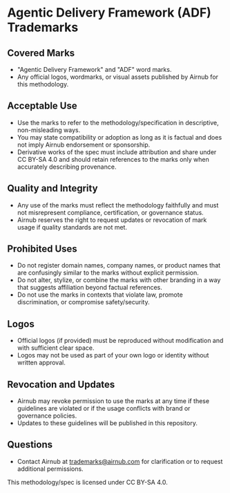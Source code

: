 # Agentic Delivery Framework (ADF) Trademarks

## Covered Marks
- "Agentic Delivery Framework" and "ADF" word marks.
- Any official logos, wordmarks, or visual assets published by Airnub for this methodology.

## Acceptable Use
- Use the marks to refer to the methodology/specification in descriptive, non-misleading ways.
- You may state compatibility or adoption as long as it is factual and does not imply Airnub endorsement or sponsorship.
- Derivative works of the spec must include attribution and share under CC BY-SA 4.0 and should retain references to the marks only when accurately describing provenance.

## Quality and Integrity
- Any use of the marks must reflect the methodology faithfully and must not misrepresent compliance, certification, or governance status.
- Airnub reserves the right to request updates or revocation of mark usage if quality standards are not met.

## Prohibited Uses
- Do not register domain names, company names, or product names that are confusingly similar to the marks without explicit permission.
- Do not alter, stylize, or combine the marks with other branding in a way that suggests affiliation beyond factual references.
- Do not use the marks in contexts that violate law, promote discrimination, or compromise safety/security.

## Logos
- Official logos (if provided) must be reproduced without modification and with sufficient clear space.
- Logos may not be used as part of your own logo or identity without written approval.

## Revocation and Updates
- Airnub may revoke permission to use the marks at any time if these guidelines are violated or if the usage conflicts with brand or governance policies.
- Updates to these guidelines will be published in this repository.

## Questions
- Contact Airnub at trademarks@airnub.com for clarification or to request additional permissions.

This methodology/spec is licensed under CC BY-SA 4.0.

